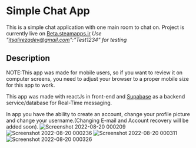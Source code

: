 # Simple Chat App

This is a simple chat application with one main room to chat on.
Project is currently live on [Beta.steamapps.ir](http://beta.steamapps.ir/) *Use "itsalirezadev@gmail.com":"Test1234" for testing*

## Description
NOTE:This app was made for mobile users, so if you want to review it on computer screens, you need to adjust your browser to a proper mobile size for this app to work.

This app was made with reactJs in front-end and [Supabase](https://supabase.com/) as a backend service/database for Real-Time messaging.

In app you have the ability to create an account, change your profile picture and change your username.(Changing E-mail and Account recovery will be added soon).
![Screenshot 2022-08-20 000209](https://user-images.githubusercontent.com/86389307/185704078-33156146-6eb1-4e13-8ba9-f15e4d288ef4.png)
![Screenshot 2022-08-20 000236](https://user-images.githubusercontent.com/86389307/185704099-cf0fe46c-082c-4876-a334-f2d0aebd0bc1.png)
![Screenshot 2022-08-20 000311](https://user-images.githubusercontent.com/86389307/185704107-46f8d02a-5fc1-4d91-b2c5-be9e9fdc5eaf.png)
![Screenshot 2022-08-20 000326](https://user-images.githubusercontent.com/86389307/185704117-b5598b64-a243-42ad-909f-7b75633fb4d7.png)
